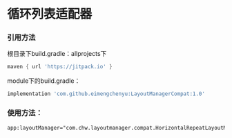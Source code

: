 # 循环列表适配器

### 引用方法
根目录下build.gradle：allprojects下
```gradle
maven { url 'https://jitpack.io' }
```
module下的build.gradle：
```gradle
implementation 'com.github.eimengchenyu:LayoutManagerCompat:1.0'
```

### 使用方法：
```xml
app:layoutManager="com.chw.layoutmanager.compat.HorizontalRepeatLayoutManager"
```
